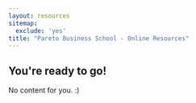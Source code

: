 ```yaml
---
layout: resources
sitemap:
  exclude: 'yes'
title: "Pareto Business School - Online Resources"
---
```


## You're ready to go!

No content for you. :)
